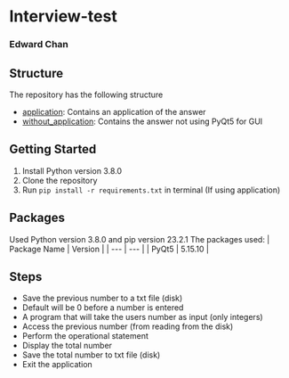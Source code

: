 # Interview-test
### Edward Chan

## Structure
The repository has the following structure
- [application](application): Contains an application of the answer
- [without_application](without_application): Contains the answer not using PyQt5 for GUI

## Getting Started
1. Install Python version 3.8.0
2. Clone the repository
3. Run `pip install -r requirements.txt` in terminal (If using application)

## Packages
Used Python version 3.8.0 and pip version 23.2.1
The packages used:
| Package Name | Version |
| --- | --- |
| PyQt5 | 5.15.10 |

## Steps
- Save the previous number to a txt file (disk)
- Default will be 0 before a number is entered
- A program that will take the users number as input (only integers)
- Access the previous number (from reading from the disk)
- Perform the operational statement
- Display the total number
- Save the total number to txt file (disk)
- Exit the application
